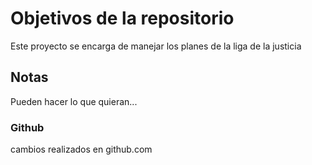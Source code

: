 # Objetivos de la repositorio

Este proyecto se encarga de manejar los planes de la liga de la justicia


## Notas
Pueden hacer lo que quieran...

### Github
cambios realizados en github.com
